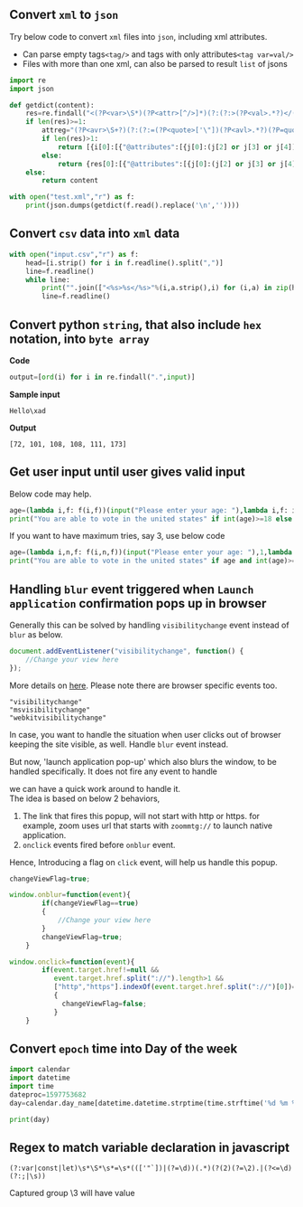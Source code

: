 ## Convert `xml` to `json`
Try below code to convert `xml` files into `json`, including xml attributes.
* Can parse empty tags`<tag/>` and tags with only attributes`<tag var=val/>`
* Files with more than one xml, can also be parsed to result `list` of jsons
    
```python
import re
import json

def getdict(content):
    res=re.findall("<(?P<var>\S*)(?P<attr>[^/>]*)(?:(?:>(?P<val>.*?)</(?P=var)>)|(?:/>))",content)
    if len(res)>=1:
        attreg="(?P<avr>\S+?)(?:(?:=(?P<quote>['\"])(?P<avl>.*?)(?P=quote))|(?:=(?P<avl1>.*?)(?:\s|$))|(?P<avl2>[\s]+)|$)"
        if len(res)>1:
            return [{i[0]:[{"@attributes":[{j[0]:(j[2] or j[3] or j[4])} for j in re.findall(attreg,i[1].strip())]},{"$values":getdict(i[2])}]} for i in res]
        else:
            return {res[0]:[{"@attributes":[{j[0]:(j[2] or j[3] or j[4])} for j in re.findall(attreg,res[1].strip())]},{"$values":getdict(res[2])}]}
    else:
        return content

with open("test.xml","r") as f:
    print(json.dumps(getdict(f.read().replace('\n',''))))
```

## Convert `csv` data into `xml` data
```python
with open("input.csv","r") as f:
    head=[i.strip() for i in f.readline().split(",")]
    line=f.readline()
    while line:
        print("".join(["<%s>%s</%s>"%(i,a.strip(),i) for (i,a) in zip(head,line.split(","))]))
        line=f.readline()
```

## Convert python `string`, that also include `hex` notation, into `byte array`
**Code**
```python
output=[ord(i) for i in re.findall(".",input)]
```
**Sample input**
```
Hello\xad
```
**Output**
```
[72, 101, 108, 108, 111, 173]
```

## Get user input until user gives valid input
Below code may help.
```python
age=(lambda i,f: f(i,f))(input("Please enter your age: "),lambda i,f: i if i.isdigit() else f(input("Please enter your age: "),f))
print("You are able to vote in the united states" if int(age)>=18 else "You are not able to vote in the united states",end='')
```
If you want to have maximum tries, say 3, use below code
```python
age=(lambda i,n,f: f(i,n,f))(input("Please enter your age: "),1,lambda i,n,f: i if i.isdigit() else (None if n==3 else f(input("Please enter your age: "),n+1,f)))
print("You are able to vote in the united states" if age and int(age)>=18 else "You are not able to vote in the united states",end='')
```

## Handling `blur` event triggered when `Launch application` confirmation pops up in browser
Generally this can be solved by handling `visibilitychange` event instead of `blur` as below.
```javascript
document.addEventListener("visibilitychange", function() {
    //Change your view here
});
```   
More details on [here](https://developer.mozilla.org/en-US/docs/Web/API/Page_Visibility_API). Please note there are browser specific events too. 
```
"visibilitychange"
"msvisibilitychange"
"webkitvisibilitychange"
```


In case, you want to handle the situation when user clicks out of browser keeping the site visible, as well. Handle `blur` event instead. 

But now, 'launch application pop-up' which also blurs the window, to be handled specifically. It does not fire any event to handle  

we can have a quick work around to handle it.   
The idea is based on below 2 behaviors,
1. The link that fires this popup, will not start with http or https. for example, zoom uses url that starts with `zoommtg://` to launch native application.
2. `onclick` events fired before `onblur` event.   

Hence, Introducing a flag on `click` event, will help us handle this popup.
```javascript
changeViewFlag=true;

window.onblur=function(event){
        if(changeViewFlag==true)
        {
            //Change your view here
        } 
        changeViewFlag=true;
    }

window.onclick=function(event){
        if(event.target.href!=null &&
           event.target.href.split("://").length>1 &&
           ["http","https"].indexOf(event.target.href.split("://")[0])==-1)
           {
             changeViewFlag=false;
           }
    }
```
## Convert `epoch` time into Day of the week
```python
import calendar
import datetime
import time
dateproc=1597753682
day=calendar.day_name[datetime.datetime.strptime(time.strftime('%d %m %Y', time.localtime(dateproc)),'%d %m %Y').weekday()]

print(day)
```
## Regex to match variable declaration in javascript
```regex
(?:var|const|let)\s*\S*\s*=\s*((['"`])|(?=\d))(.*)(?(2)(?=\2).|(?<=\d)(?:;|\s))
```
Captured group \3 will have value
